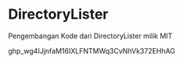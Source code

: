 # DirectoryLister
Pengembangan Kode dari DirectoryLister milik MIT

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

